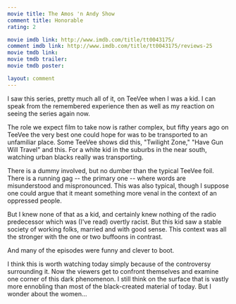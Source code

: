 ```yaml
---
movie title: The Amos 'n Andy Show
comment title: Honorable
rating: 2

movie imdb link: http://www.imdb.com/title/tt0043175/
comment imdb link: http://www.imdb.com/title/tt0043175/reviews-25
movie tmdb link: 
movie tmdb trailer: 
movie tmdb poster: 

layout: comment
---
```


I saw this series, pretty much all of it, on TeeVee when I was a kid. I can speak from the remembered experience then as well as my reaction on seeing the series again now.

The role we expect film to take now is rather complex, but fifty years ago on TeeVee the very best one could hope for was to be transported to an unfamiliar place. Some TeeVee shows did this, "Twilight Zone," "Have Gun Will Travel" and this. For a white kid in the suburbs in the near south, watching urban blacks really was transporting.

There is a dummy involved, but no dumber than the typical TeeVee foil. There is a running gag -- the primary one -- where words are misunderstood and mispronounced. This was also typical, though I suppose one could argue that it meant something more venal in the context of an oppressed people.

But I knew none of that as a kid, and certainly knew nothing of the radio predecessor which was (I've read) overtly racist. But this kid saw a stable society of working folks, married and with good sense. This context was all the stronger with the one or two buffoons in contrast.

And many of the episodes were funny and clever to boot. 

I think this is worth watching today simply because of the controversy surrounding it. Now the viewers get to confront themselves and examine one corner of this dark phenomenon. I still think on the surface that is vastly more ennobling than most of the black-created material of today. But I wonder about the women...